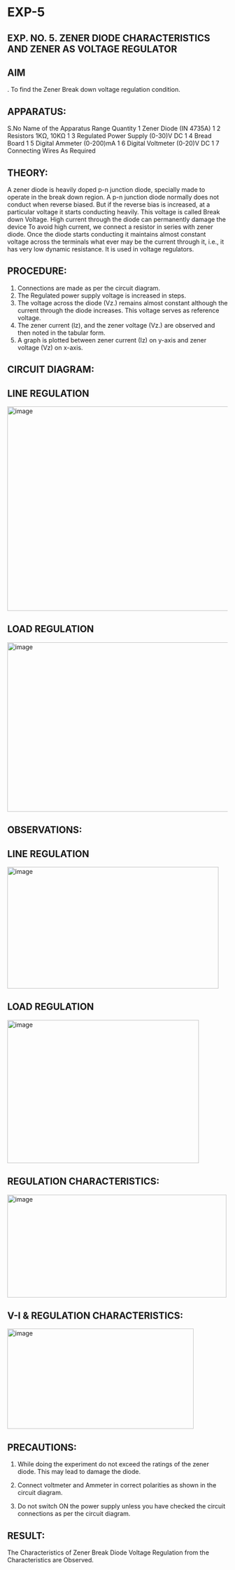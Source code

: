 # EXP-5
## EXP. NO. 5. 		ZENER DIODE CHARACTERISTICS AND ZENER AS VOLTAGE REGULATOR

## AIM
. To find the Zener Break down voltage regulation condition.

## APPARATUS:

S.No	Name of the Apparatus	Range	Quantity
1	Zener Diode (IN 4735A)		1
2	Resistors	1KΩ, 10KΩ	1
3	Regulated Power Supply	(0-30)V DC	1
4	Bread Board		1
5	Digital Ammeter	(0-200)mA	1
6	Digital Voltmeter	(0-20)V DC	1
7	Connecting Wires	As Required	


## THEORY:
	
A zener diode is heavily doped p-n junction diode, specially made to operate in the break down region. A p-n junction diode normally does not conduct when reverse biased. But if the reverse bias is increased, at a particular voltage it starts conducting heavily. This voltage is called Break down Voltage. High current through the diode can permanently damage the device To avoid high current, we connect a resistor in series with zener diode. Once the diode starts conducting it maintains almost constant voltage across the terminals what ever may be the current through it, i.e., it has very low dynamic resistance. It is used in voltage regulators.

## PROCEDURE:

1. Connections are made as per the circuit diagram.
2. The Regulated power supply voltage is increased in steps.
3. The voltage across the diode (Vz.) remains almost constant although the current through the diode increases. This voltage serves as reference voltage.
4. The zener current (lz), and the zener voltage (Vz.) are observed and then noted in the tabular form.
4. A graph is plotted between zener current (Iz) on y-axis and zener voltage (Vz) on x-axis.

   
## CIRCUIT DIAGRAM:
## LINE REGULATION
<img width="1393" height="467" alt="image" src="https://github.com/user-attachments/assets/dbca287f-8fb3-42b3-b47f-5fa5811781ee" />

## LOAD REGULATION
<img width="1187" height="387" alt="image" src="https://github.com/user-attachments/assets/0cd571b1-fb63-4a74-b2d2-74a830c32457" />

## OBSERVATIONS:
## LINE REGULATION
<img width="483" height="278" alt="image" src="https://github.com/user-attachments/assets/b30d9878-6eec-4055-b60d-8daef50418dd" />

## LOAD REGULATION
<img width="438" height="327" alt="image" src="https://github.com/user-attachments/assets/39dbdb1a-d5a8-433e-a7a5-ab974fd7ef09" />

## REGULATION CHARACTERISTICS:
<img width="501" height="235" alt="image" src="https://github.com/user-attachments/assets/37ae2e62-f4f8-489b-9d9f-fc8fc1c70077" />

## V-I & REGULATION CHARACTERISTICS:
<img width="426" height="229" alt="image" src="https://github.com/user-attachments/assets/7259855b-74b8-418e-ae7b-0921b6da28ff" />

## PRECAUTIONS:

1. While doing the experiment do not exceed the ratings of the zener diode. This may lead to damage the diode.
2. Connect voltmeter and Ammeter in correct polarities as shown in the circuit diagram.

3. Do not switch ON the power supply unless you have checked the circuit connections as per the circuit diagram.
## RESULT:
The Characteristics of Zener Break Diode Voltage Regulation from the Characteristics are Observed.
